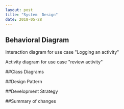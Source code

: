```yaml
---
layout: post
title: "System  Design"
date: 2018-05-28
---
```


## Behavioral Diagram 

Interaction diagram for use case "Logging an activity"

Activity diagram for use case "review activity"


##Class Diagrams

##Design Pattern 

##Development Strategy

##Summary of changes

